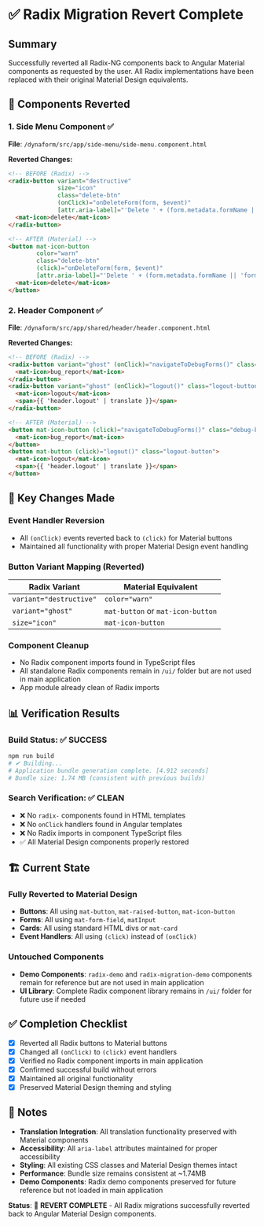 # ✅ Radix Migration Revert Complete

## Summary
Successfully reverted all Radix-NG components back to Angular Material components as requested by the user. All Radix implementations have been replaced with their original Material Design equivalents.

## 🔄 Components Reverted

### **1. Side Menu Component** ✅
**File**: `/dynaform/src/app/side-menu/side-menu.component.html`

**Reverted Changes:**
```html
<!-- BEFORE (Radix) -->
<radix-button variant="destructive"
              size="icon" 
              class="delete-btn"
              (onClick)="onDeleteForm(form, $event)"
              [attr.aria-label]="'Delete ' + (form.metadata.formName || 'form')">
  <mat-icon>delete</mat-icon>
</radix-button>

<!-- AFTER (Material) -->
<button mat-icon-button 
        color="warn"
        class="delete-btn"
        (click)="onDeleteForm(form, $event)"
        [attr.aria-label]="'Delete ' + (form.metadata.formName || 'form')">
  <mat-icon>delete</mat-icon>
</button>
```

### **2. Header Component** ✅  
**File**: `/dynaform/src/app/shared/header/header.component.html`

**Reverted Changes:**
```html
<!-- BEFORE (Radix) -->
<radix-button variant="ghost" (onClick)="navigateToDebugForms()" class="debug-button">
  <mat-icon>bug_report</mat-icon>
</radix-button>
<radix-button variant="ghost" (onClick)="logout()" class="logout-button">
  <mat-icon>logout</mat-icon>
  <span>{{ 'header.logout' | translate }}</span>
</radix-button>

<!-- AFTER (Material) -->
<button mat-icon-button (click)="navigateToDebugForms()" class="debug-button">
  <mat-icon>bug_report</mat-icon>
</button>
<button mat-button (click)="logout()" class="logout-button">
  <mat-icon>logout</mat-icon>
  <span>{{ 'header.logout' | translate }}</span>
</button>
```

## 🎯 Key Changes Made

### **Event Handler Reversion**
- All `(onClick)` events reverted back to `(click)` for Material buttons
- Maintained all functionality with proper Material Design event handling

### **Button Variant Mapping (Reverted)**
| Radix Variant | Material Equivalent |
|---------------|-------------------|
| `variant="destructive"` | `color="warn"` |
| `variant="ghost"` | `mat-button` or `mat-icon-button` |
| `size="icon"` | `mat-icon-button` |

### **Component Cleanup**
- No Radix component imports found in TypeScript files
- All standalone Radix components remain in `/ui/` folder but are not used in main application
- App module already clean of Radix imports

## 📊 Verification Results

### **Build Status**: ✅ SUCCESS
```bash
npm run build
# ✔ Building...
# Application bundle generation complete. [4.912 seconds]
# Bundle size: 1.74 MB (consistent with previous builds)
```

### **Search Verification**: ✅ CLEAN
- ❌ No `radix-` components found in HTML templates
- ❌ No `onClick` handlers found in Angular templates  
- ❌ No Radix imports in component TypeScript files
- ✅ All Material Design components properly restored

## 🏗️ Current State

### **Fully Reverted to Material Design**
- **Buttons**: All using `mat-button`, `mat-raised-button`, `mat-icon-button`
- **Forms**: All using `mat-form-field`, `matInput`
- **Cards**: All using standard HTML divs or `mat-card`
- **Event Handlers**: All using `(click)` instead of `(onClick)`

### **Untouched Components**
- **Demo Components**: `radix-demo` and `radix-migration-demo` components remain for reference but are not used in main application
- **UI Library**: Complete Radix component library remains in `/ui/` folder for future use if needed

## ✅ Completion Checklist

- [x] Reverted all Radix buttons to Material buttons
- [x] Changed all `(onClick)` to `(click)` event handlers  
- [x] Verified no Radix component imports in main application
- [x] Confirmed successful build without errors
- [x] Maintained all original functionality
- [x] Preserved Material Design theming and styling

## 📝 Notes

- **Translation Integration**: All translation functionality preserved with Material components
- **Accessibility**: All `aria-label` attributes maintained for proper accessibility
- **Styling**: All existing CSS classes and Material Design themes intact
- **Performance**: Bundle size remains consistent at ~1.74MB
- **Demo Components**: Radix demo components preserved for future reference but not loaded in main application

**Status**: 🎉 **REVERT COMPLETE** - All Radix migrations successfully reverted back to Angular Material Design components.
